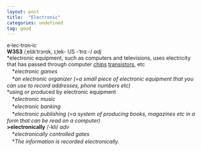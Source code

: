 ```yaml
---
layout: post
title:  "Electronic"
categories: undefined
tag: good
---
```

<DIV style="MARGIN: 0px 0px 5px">e<B>·</B>lec<B>·</B>tron<B>·</B>ic<BR><B>W3S3</B> /ˌelɪkˈtrɔnɪk, ɪˌlek- US -ˈtrɑː-/ <I>adj</I> <BR>*electronic equipment, such as computers and televisions, uses electricity that has passed through computer <A href="{{ site.baseurl }}/chip"><U>chips</U></A> <A href="{{ site.baseurl }}/transistor"><U>transistors</U></A>, etc<BR>　*<I>electronic games</I><BR>　*<I>an electronic organizer (=a small piece of electronic equipment that you can use to record addresses, phone numbers etc)</I> <BR>*using or produced by electronic equipment<BR>　*<I>electronic music</I><BR>　*<I>electronic banking</I><BR>　*<I>electronic publishing (=a system of producing books, magazines etc in a form that can be read on a computer)</I> <BR><B>&gt;electronically</B> /-kli/ <I>adv</I><BR>　*<I>electronically controlled gates</I><BR>　*<I>The information is recorded electronically.</I></DIV>
